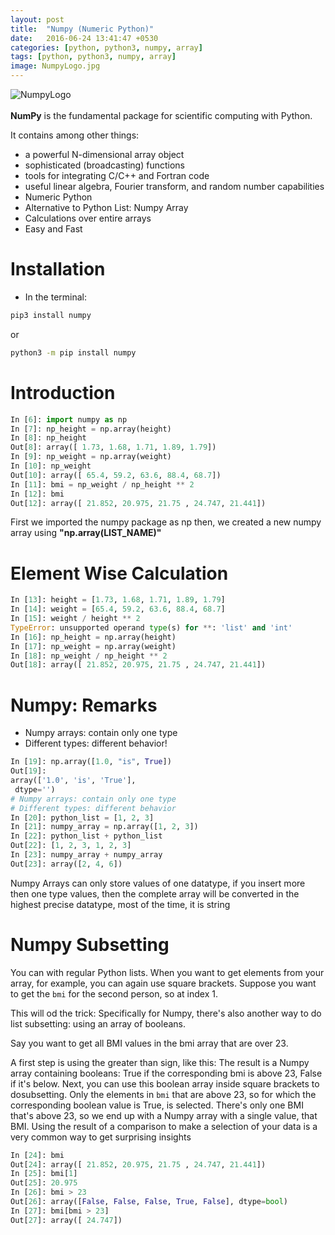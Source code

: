 ```yaml
---
layout: post
title:  "Numpy (Numeric Python)"
date:   2016-06-24 13:41:47 +0530
categories: [python, python3, numpy, array]
tags: [python, python3, numpy, array]
image: NumpyLogo.jpg
---
```


![NumpyLogo](https://4.bp.blogspot.com/-i4w-atnTgS4/V203GmzZ8FI/AAAAAAAAEeo/Aoa4oZetH7o2I20abq1iORYDe6VDEHZ-gCKgB/s1600/numpy_project_page.jpg "NumpyLogo")
<marquee>
<i class = 'fa fa-soccer-ball-o fa-spin'></i>&nbsp;
<i class = 'fa fa-soccer-ball-o fa-spin'></i>&nbsp;
<i class = 'fa fa-soccer-ball-o fa-spin'></i>&nbsp;
<i class = 'fa fa-soccer-ball-o fa-spin'></i>&nbsp;
</marquee>
**NumPy** is the fundamental package for scientific computing with Python.

It contains among other things:
* a powerful N-dimensional array object
* sophisticated (broadcasting) functions
* tools for integrating C/C++ and Fortran code
* useful linear algebra, Fourier transform, and random number capabilities
* Numeric Python
* Alternative to Python List: Numpy Array
* Calculations over entire arrays
* Easy and Fast

# Installation
* In the terminal:
```bash
pip3 install numpy
```
or
```bash
python3 -m pip install numpy
```

# Introduction
```python
In [6]: import numpy as np
In [7]: np_height = np.array(height)
In [8]: np_height
Out[8]: array([ 1.73, 1.68, 1.71, 1.89, 1.79])
In [9]: np_weight = np.array(weight)
In [10]: np_weight
Out[10]: array([ 65.4, 59.2, 63.6, 88.4, 68.7])
In [11]: bmi = np_weight / np_height ** 2
In [12]: bmi
Out[12]: array([ 21.852, 20.975, 21.75 , 24.747, 21.441])
```
First we imported the numpy package as np
then, we created a new numpy array using **"np.array(LIST_NAME)"**

# Element Wise Calculation
```python
In [13]: height = [1.73, 1.68, 1.71, 1.89, 1.79]
In [14]: weight = [65.4, 59.2, 63.6, 88.4, 68.7]
In [15]: weight / height ** 2
TypeError: unsupported operand type(s) for **: 'list' and 'int'
In [16]: np_height = np.array(height)
In [17]: np_weight = np.array(weight)
In [18]: np_weight / np_height ** 2
Out[18]: array([ 21.852, 20.975, 21.75 , 24.747, 21.441])
```

# Numpy: Remarks
* Numpy arrays: contain only one type
* Different types: different behavior!

```python
In [19]: np.array([1.0, "is", True])
Out[19]:
array(['1.0', 'is', 'True'],
 dtype='')
# Numpy arrays: contain only one type
# Different types: different behavior
In [20]: python_list = [1, 2, 3]
In [21]: numpy_array = np.array([1, 2, 3])
In [22]: python_list + python_list
Out[22]: [1, 2, 3, 1, 2, 3]
In [23]: numpy_array + numpy_array
Out[23]: array([2, 4, 6])
```


Numpy Arrays can only store values of one datatype, if you insert more then one type values, then the complete array will be converted in the highest precise datatype, most of the time, it is string

# Numpy Subsetting

You can with regular Python lists. When you want to get elements from your array, for
example, you can again use square brackets.
Suppose you want to get the `bmi` for the
second person, so at index 1.

This will od the trick:
Specifically for Numpy, there's also another way to do list subsetting: using an array
of booleans.

Say you want to get all BMI values in the bmi array that are over 23.

A first step is using the greater than sign, like this:
The result is a Numpy array containing booleans: True if the corresponding bmi is above 23,
False if it's below. Next, you can use this boolean array inside square brackets to dosubsetting. Only the elements in `bmi` that are above 23, so for which the corresponding
boolean value is True, is selected. There's only one BMI that's above 23, so we end up
with a Numpy array with a single value, that BMI.
Using the result of a comparison to make a selection of your data is a very common way to get surprising insights

```python
In [24]: bmi
Out[24]: array([ 21.852, 20.975, 21.75 , 24.747, 21.441])
In [25]: bmi[1]
Out[25]: 20.975
In [26]: bmi > 23
Out[26]: array([False, False, False, True, False], dtype=bool)
In [27]: bmi[bmi > 23]
Out[27]: array([ 24.747])
```
